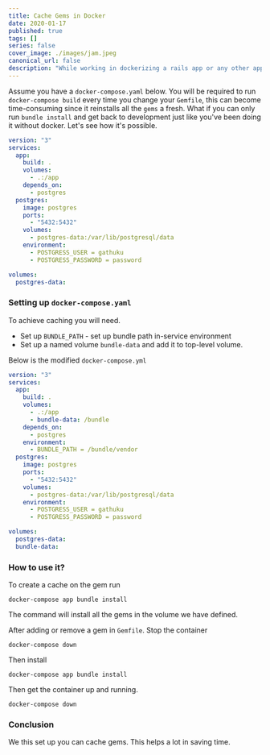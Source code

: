 ```yaml
---
title: Cache Gems in Docker
date: 2020-01-17
published: true
tags: []
series: false
cover_image: ./images/jam.jpeg
canonical_url: false
description: "While working in dockerizing a rails app or any other app using bundle for gems management, one of the problem is slow `bundle install` which building the image"
---
```


Assume you have a `docker-compose.yaml` below. You will be required to run `docker-compose build` every time you change your `Gemfile`, this can become time-consuming since it reinstalls all the `gems` a fresh. What if you can only run `bundle install` and get back to development just like you've been doing it without docker. Let's see how it's possible.

```yaml
version: "3"
services:
  app:
    build: .
    volumes:
      - .:/app
    depends_on:
      - postgres
  postgres:
    image: postgres
    ports:
      - "5432:5432"
    volumes:
      - postgres-data:/var/lib/postgresql/data
    environment:
      - POSTGRESS_USER = gathuku
      - POSTGRESS_PASSWORD = password

volumes:
  postgres-data:

```

### Setting up `docker-compose.yaml`
To achieve caching you will need.
- Set up `BUNDLE_PATH` - set up bundle path in-service environment
- Set up a named volume `bundle-data` and add it to top-level volume.

Below is the modified `docker-compose.yml`
```yaml
version: "3"
services:
  app:
    build: .
    volumes:
      - .:/app
      - bundle-data: /bundle
    depends_on:
      - postgres
    environment:
      - BUNDLE_PATH = /bundle/vendor
  postgres:
    image: postgres
    ports:
      - "5432:5432"
    volumes:
      - postgres-data:/var/lib/postgresql/data
    environment:
      - POSTGRESS_USER = gathuku
      - POSTGRESS_PASSWORD = password

volumes:
  postgres-data:
  bundle-data:

```
### How to use it?
To create a cache on the gem run
```
docker-compose app bundle install
```
The command will install all the gems in the volume we have defined.

After adding or remove a gem in `Gemfile`. Stop the container
```
docker-compose down
```
Then install
```
docker-compose app bundle install
```
Then get the container up and running.
```
docker-compose down
```

### Conclusion
We this set up you can cache gems. This helps a lot in saving time.
